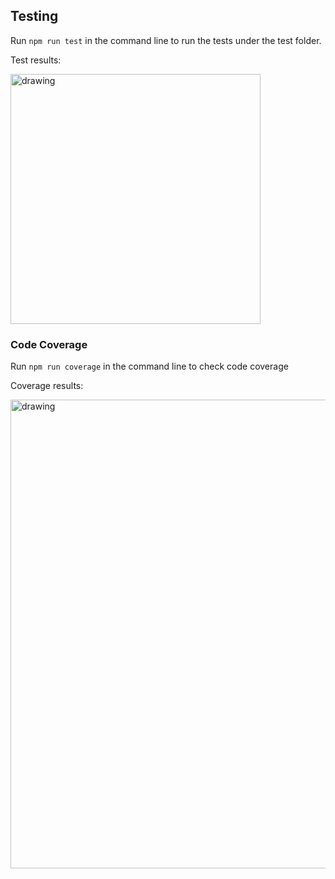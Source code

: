 ## Testing 

Run ```npm run test``` in the command line to run the tests under the test folder.

Test results: 

<img src="/docs/documentation_photos/test_results.png" alt="drawing" width="400" /> 

### Code Coverage 

Run ```npm run coverage``` in the command line to check code coverage

Coverage results: 

<img src="/docs/documentation_photos/coverage_results.png" alt="drawing" width="750" /> 
